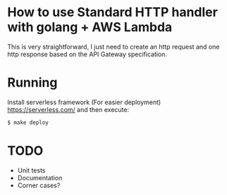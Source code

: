 # How to use Standard HTTP handler with golang + AWS Lambda

This is very straightforward, I just need to create an http request and one http response based on the API Gateway specification.

# Running
Install serverless framework (For easier deployment) https://serverless.com/ and then execute:

```sh
$ make deploy
```

# TODO

* Unit tests
* Documentation
* Corner cases?
